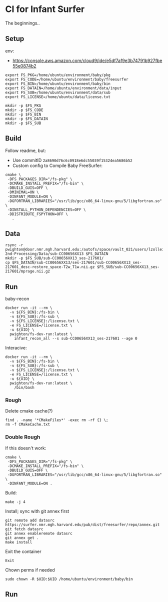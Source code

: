 # CI for Infant Surfer

The beginnings..

## Setup

env:
- https://console.aws.amazon.com/cloud9/ide/e5df7af9e3b74791b927fbe55e0874b2

```
export FS_PKG=/home/ubuntu/environment/baby/pkg
export FS_CODE=/home/ubuntu/environment/baby/freesurfer
export FS_BIN=/home/ubuntu/environment/baby/bin
export FS_DATAIN=/home/ubuntu/environment/data/input
export FS_SUB=/home/ubuntu/environment/data/sub
export FS_LICENSE=/home/ubuntu/data/license.txt
```

```
mkdir -p $FS_PKG
mkdir -p $FS_CODE
mkdir -p $FS_BIN
mkdir -p $FS_DATAIN
mkdir -p $FS_SUB
```

## Build

Follow readme, but:

- Use commitID `2a8690d76c6c0918e6dc55039f15324ea5686b52`
- Custom config to Compile Baby FreeSurfer:
```
cmake \
 -DFS_PACKAGES_DIR="/fs-pkg" \
 -DCMAKE_INSTALL_PREFIX="/fs-bin" \
 -DBUILD_GUIS=OFF \
 -DMINIMAL=ON \
 -DINFANT_MODULE=ON \
 -DGFORTRAN_LIBRARIES="/usr/lib/gcc/x86_64-linux-gnu/5/libgfortran.so" \
 -DINSTALL_PYTHON_DEPENDENCIES=OFF \
 -DDISTRIBUTE_FSPYTHON=OFF \
   .
```

## Data

```
rsync -r pwighton@door.nmr.mgh.harvard.edu:/autofs/space/vault_021/users/lzollei/DHCP-2nd-Processing/Data/sub-CC00656XX13 $FS_DATAIN
mkdir -p $FS_SUB/sub-CC00656XX13_ses-217601/
cp $FS_DATAIN/sub-CC00656XX13/ses-217601/sub-CC00656XX13_ses-217601_desc-restore_space-T2w_T1w.nii.gz $FS_SUB/sub-CC00656XX13_ses-217601/mprage.nii.gz
```



## Run


baby-recon
```
docker run -it --rm \
  -v ${FS_BIN}:/fs-bin \
  -v ${FS_SUB}:/fs-sub \
  -v ${FS_LICENSE}:/license.txt \
  -e FS_LICENSE=/license.txt \
  -u ${UID} \
  pwighton/fs-dev-run:latest \
    infant_recon_all --s sub-CC00656XX13_ses-217601 --age 0
```

Interacive:
```
docker run -it --rm \
  -v ${FS_BIN}:/fs-bin \
  -v ${FS_SUB}:/fs-sub \
  -v ${FS_LICENSE}:/license.txt \
  -e FS_LICENSE=/license.txt \
  -u ${UID} \
  pwighton/fs-dev-run:latest \
    /bin/bash
```

### Rough

Delete cmake cache(?)
```
find . -name '*CMakeFiles*' -exec rm -rf {} \;
rm -f CMakeCache.txt
```

### Double Rough
If this doesn't work:
```
cmake \
 -DFS_PACKAGES_DIR="/fs-pkg" \
 -DCMAKE_INSTALL_PREFIX="/fs-bin" \
 -DBUILD_GUIS=OFF \
 -DGFORTRAN_LIBRARIES="/usr/lib/gcc/x86_64-linux-gnu/5/libgfortran.so" \
 -DINFANT_MODULE=ON . 
```

Build:
```
make -j 4
```

Install; sync with git annex first
```
git remote add datasrc https://surfer.nmr.mgh.harvard.edu/pub/dist/freesurfer/repo/annex.git
git fetch datasrc
git annex enableremote datasrc
git annex get .
make install
```

Exit the container
```
Exit
```

Chown perms  if needed
```
sudo chown -R $UID:$UID /home/ubuntu/environment/baby/bin
```

## Run


